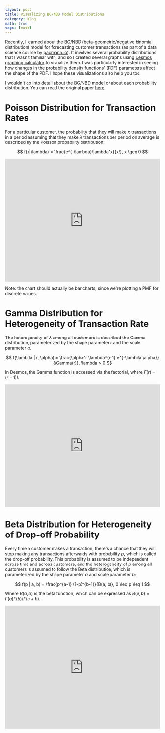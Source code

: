 ```yaml
---
layout: post
title: Visualizing BG/NBD Model Distributions
category: blog
math: true
tags: [math]
---
```


Recently, I learned about the BG/NBD (beta-geometric/negative binomial distribution) model for forecasting customer transactions (as part of a data science course by [pacmann.io](https://pacmann.io/)). It involves several probability distributions that I wasn't familiar with, and so I created several graphs using [Desmos graphing calculator](https://www.desmos.com/calculator) to visualize them. I was particularly interested in seeing how changes in the probability density functions' (PDF) parameters affect the shape of the PDF. I hope these visualizations also help you too.

I wouldn't go into detail about the BG/NBD model or about each probability distribution. You can read the original paper [here](http://brucehardie.com/papers/018/fader_et_al_mksc_05.pdf).

# Poisson Distribution for Transaction Rates

For a particular customer, the probability that they will make $x$ transactions in a period assuming that they make $\lambda$ transactions per period on average is described by the Poisson probability distribution:

$$
f(x|\lambda) = \frac{e^{-\lambda}\lambda^x}{x!}, x \geq 0
$$

<iframe src="https://www.desmos.com/calculator/1vjj32dg12" frameBorder="0" width="100%" style="min-height:400px"></iframe>

Note: the chart should actually be bar charts, since we're plotting a PMF for discrete values.

# Gamma Distribution for Heterogeneity of Transaction Rate

The heterogeneity of $\lambda$ among all customers is described the Gamma distribution, parameterized by the shape parameter $r$ and the scale parameter $\alpha$.

$$
f(\lambda | r, \alpha) = \frac{\alpha^r \lambda^{r-1} e^{-\lambda \alpha}}{\Gamma(r)}, \lambda > 0
$$

In Desmos, the Gamma function is accessed via the factorial, where $\Gamma(r) = (r - 1)!$.

<iframe src="https://www.desmos.com/calculator/jdzwigjmyc" frameBorder="0" width="100%" style="min-height:400px"></iframe>

# Beta Distribution for Heterogeneity of Drop-off Probability

Every time a customer makes a transaction, there's a chance that they will stop making any transactions afterwards with probability $p$, which is called the drop-off probability. This probability is assumed to be independent across time and across customers, and the heterogeneity of $p$ among all customers is assumed to follow the Beta distribution, which is parameterized by the shape parameter $a$ and scale parameter $b$:

$$
f(p | a, b) = \frac{p^{a-1} (1-p)^{b-1}}{B(a, b)}, 0 \leq p \leq 1
$$

Where $B(a,b)$ is the beta function, which can be expressed as $B(a, b) = \Gamma(a) \Gamma(b) / \Gamma(a + b)$.

<iframe src="https://www.desmos.com/calculator/prh0yk8za4" frameBorder="0" width="100%" style="min-height:400px"></iframe>

